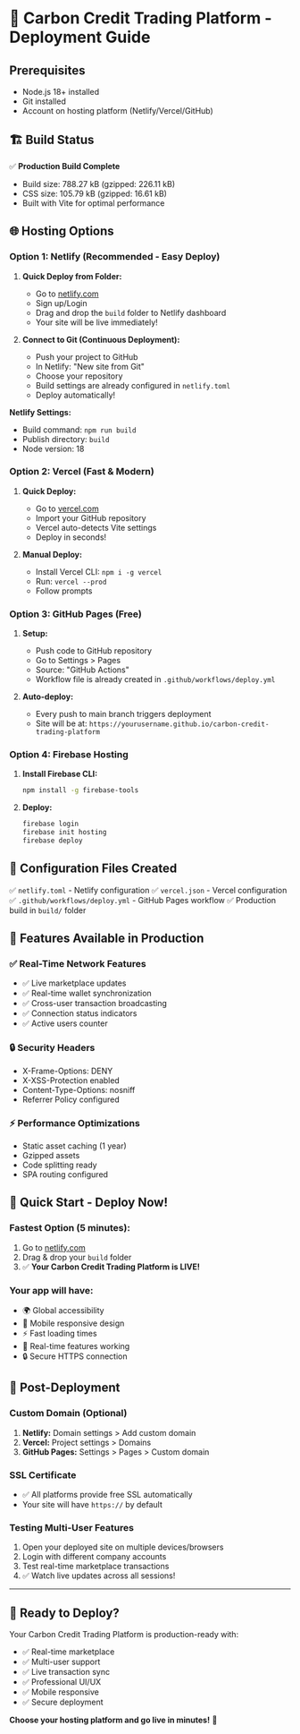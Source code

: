 # 🚀 Carbon Credit Trading Platform - Deployment Guide

## Prerequisites
- Node.js 18+ installed
- Git installed
- Account on hosting platform (Netlify/Vercel/GitHub)

## 🏗️ Build Status
✅ **Production Build Complete**
- Build size: 788.27 kB (gzipped: 226.11 kB)
- CSS size: 105.79 kB (gzipped: 16.61 kB)
- Built with Vite for optimal performance

## 🌐 Hosting Options

### Option 1: Netlify (Recommended - Easy Deploy)

1. **Quick Deploy from Folder:**
   - Go to [netlify.com](https://netlify.com)
   - Sign up/Login
   - Drag and drop the `build` folder to Netlify dashboard
   - Your site will be live immediately!

2. **Connect to Git (Continuous Deployment):**
   - Push your project to GitHub
   - In Netlify: "New site from Git"
   - Choose your repository
   - Build settings are already configured in `netlify.toml`
   - Deploy automatically!

**Netlify Settings:**
- Build command: `npm run build`
- Publish directory: `build`
- Node version: 18

### Option 2: Vercel (Fast & Modern)

1. **Quick Deploy:**
   - Go to [vercel.com](https://vercel.com)
   - Import your GitHub repository
   - Vercel auto-detects Vite settings
   - Deploy in seconds!

2. **Manual Deploy:**
   - Install Vercel CLI: `npm i -g vercel`
   - Run: `vercel --prod`
   - Follow prompts

### Option 3: GitHub Pages (Free)

1. **Setup:**
   - Push code to GitHub repository
   - Go to Settings > Pages
   - Source: "GitHub Actions"
   - Workflow file is already created in `.github/workflows/deploy.yml`

2. **Auto-deploy:**
   - Every push to main branch triggers deployment
   - Site will be at: `https://yourusername.github.io/carbon-credit-trading-platform`

### Option 4: Firebase Hosting

1. **Install Firebase CLI:**
   ```bash
   npm install -g firebase-tools
   ```

2. **Deploy:**
   ```bash
   firebase login
   firebase init hosting
   firebase deploy
   ```

## 🔧 Configuration Files Created

✅ `netlify.toml` - Netlify configuration
✅ `vercel.json` - Vercel configuration  
✅ `.github/workflows/deploy.yml` - GitHub Pages workflow
✅ Production build in `build/` folder

## 🌟 Features Available in Production

### ✅ Real-Time Network Features
- ✅ Live marketplace updates
- ✅ Real-time wallet synchronization
- ✅ Cross-user transaction broadcasting
- ✅ Connection status indicators
- ✅ Active users counter

### 🔒 Security Headers
- X-Frame-Options: DENY
- X-XSS-Protection enabled
- Content-Type-Options: nosniff
- Referrer Policy configured

### ⚡ Performance Optimizations
- Static asset caching (1 year)
- Gzipped assets
- Code splitting ready
- SPA routing configured

## 🚀 Quick Start - Deploy Now!

### Fastest Option (5 minutes):
1. Go to [netlify.com](https://netlify.com)
2. Drag & drop your `build` folder
3. ✅ **Your Carbon Credit Trading Platform is LIVE!**

### Your app will have:
- 🌍 Global accessibility  
- 📱 Mobile responsive design
- ⚡ Fast loading times
- 🔄 Real-time features working
- 🔒 Secure HTTPS connection

## 🔗 Post-Deployment

### Custom Domain (Optional)
1. **Netlify:** Domain settings > Add custom domain
2. **Vercel:** Project settings > Domains
3. **GitHub Pages:** Settings > Pages > Custom domain

### SSL Certificate
- ✅ All platforms provide free SSL automatically
- Your site will have `https://` by default

### Testing Multi-User Features
1. Open your deployed site on multiple devices/browsers
2. Login with different company accounts
3. Test real-time marketplace transactions
4. ✅ Watch live updates across all sessions!

---

## 🎉 Ready to Deploy?

Your Carbon Credit Trading Platform is production-ready with:
- ✅ Real-time marketplace
- ✅ Multi-user support  
- ✅ Live transaction sync
- ✅ Professional UI/UX
- ✅ Mobile responsive
- ✅ Secure deployment

**Choose your hosting platform and go live in minutes!** 🚀
